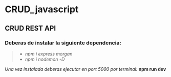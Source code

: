 # CRUD_javascript

## CRUD REST API

### Deberas de instalar la siguiente dependencia:
> - *npm i express morgan*
> - *npm i nodemon -D*

*Una vez instalada deberas ejecutar en port 5000 por terminal:* **npm run dev**